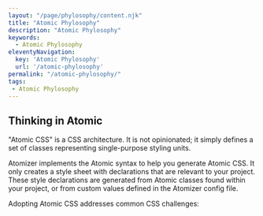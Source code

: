 ```yaml
---
layout: "/page/phylosophy/content.njk"
title: "Atomic Phylosophy"
description: "Atomic Phylosophy"
keywords: 
  - Atomic Phylosophy
eleventyNavigation:
  key: 'Atomic Phylosophy'
  url: '/atomic-phylosophy'
permalink: "/atomic-phylosophy/"
tags: 
 - Atomic Phylosophy
---
```


## Thinking in Atomic
"Atomic CSS" is a CSS architecture. It is not opinionated; it simply defines a set of classes representing single-purpose styling units.

Atomizer implements the Atomic syntax to help you generate Atomic CSS. It only creates a style sheet with declarations that are relevant to your project. These style declarations are generated from Atomic classes found within your project, or from custom values defined in the Atomizer config file.

Adopting Atomic CSS addresses common CSS challenges: